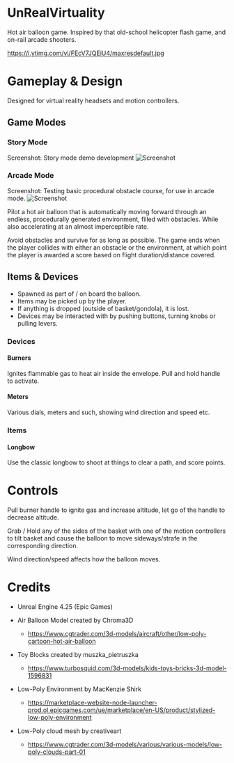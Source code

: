 # UnRealVirtuality
Hot air balloon game. Inspired by that old-school helicopter flash game, and on-rail arcade shooters. 

https://i.ytimg.com/vi/FEcV7JQEiU4/maxresdefault.jpg


# Gameplay & Design
Designed for virtual reality headsets and motion controllers. 

## Game Modes

### Story Mode

Screenshot: Story mode demo development
![Screenshot](https://i.ibb.co/7z3sBLq/balloon-screen.png)

### Arcade Mode

Screenshot: Testing basic procedural obstacle course, for use in arcade mode. 
![Screenshot](https://i.ibb.co/QpgTj76/Capture2.png)

Pilot a hot air balloon that is automatically moving forward through an endless, procedurally generated environment, filled with obstacles. While also accelerating at an almost imperceptible rate. 

Avoid obstacles and survive for as long as possible. The game ends when the player collides with either an obstacle or the environment, at which point the player is awarded a score based on flight duration/distance covered. 

## Items & Devices
  - Spawned as part of / on board the balloon. 
  - Items may be picked up by the player.
  - If anything is dropped (outside of basket/gondola), it is lost.
  - Devices may be interacted with by pushing buttons, turning knobs or pulling levers. 

### Devices 

#### Burners
Ignites flammable gas to heat air inside the envelope. Pull and hold handle to activate. 

#### Meters
Various dials, meters and such, showing wind direction and speed etc. 

### Items

#### Longbow
Use the classic longbow to shoot at things to clear a path, and score points.

# Controls
Pull burner handle to ignite gas and increase altitude, let go of the handle to decrease altitude. 

Grab / Hold any of the sides of the basket with one of the motion controllers to tilt basket and cause the balloon to move sideways/strafe in the corresponding direction. 

Wind direction/speed affects how the balloon moves. 

# Credits

- Unreal Engine 4.25 (Epic Games)

- Air Balloon Model created by Chroma3D
  - https://www.cgtrader.com/3d-models/aircraft/other/low-poly-cartoon-hot-air-balloon

- Toy Blocks created by muszka_pietruszka
  - https://www.turbosquid.com/3d-models/kids-toys-bricks-3d-model-1596831
  
- Low-Poly Environment by MacKenzie Shirk
  - https://marketplace-website-node-launcher-prod.ol.epicgames.com/ue/marketplace/en-US/product/stylized-low-poly-environment

- Low-Poly cloud mesh by creativeart
  - https://www.cgtrader.com/3d-models/various/various-models/low-poly-clouds-part-01

